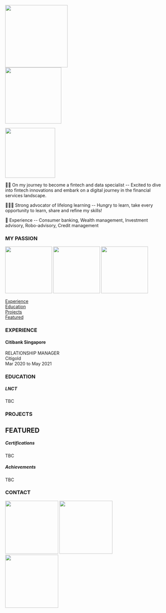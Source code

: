 <!-- ABOUT Section Starts -->
<img src="https://user-images.githubusercontent.com/85727619/129482943-1954d3f0-5c15-4689-ad0e-8d64310002c8.jpg" width="200"><br>
<img src="https://user-images.githubusercontent.com/85727619/129483120-9fcdd933-405e-4d07-b712-a9bd493b516d.png" width="180"><br>

<!-- Add your details -->
<img src="https://media.giphy.com/media/kcghhjaUcFjeK85t8d/giphy.gif" width="160">

👩‍💻 On my journey to become a fintech and data specialist
-- Excited to dive into fintech innovations and embark on a digital journey in the financial services landscape.

👩🏻‍🎓 Strong advocator of lifelong learning
-- Hungry to learn, take every opportunity to learn, share and refine my skills!

💼 Experience
-- Consumer banking, Wealth management, Investment advisory, Robo-advisory, Credit management

### MY PASSION<br>
<img src="https://media.giphy.com/media/lOf7S3ISJ60dTsdkZ8/giphy.gif" width="150"> <img src="https://media.giphy.com/media/J6Rk78KvVmBlaOYBuA/giphy.gif" width="150">
<img src="https://media.giphy.com/media/lmwdEN4N7UYKrrIyZo/giphy.gif" width="150">

<!-- Add link to the sections -->
[Experience](#experience) <br>
[Education](#education) <br>
[Projects](#projects) <br>
[Featured](#featured) <br> 

<!-- ABOUT Section Ends -->

<!-- EXPERIENCE Section Starts -->
### EXPERIENCE
<!-- Add your details -->
#### Citibank Singapore 
RELATIONSHIP MANAGER<br>
Citigold<br>
Mar 2020 to May 2021




<!-- EXPERIENCE Section Ends -->

<!-- EDUCATION Section Starts -->
### EDUCATION
<!-- Add your details -->
##### LNCT
TBC

<!-- EDUCATION Section Ends -->

<!-- PROJECTS Section Starts -->
### PROJECTS
<!-- Add your details -->

<!-- Add your details -->


<!-- PROJECTS Section Ends -->

<!-- FEATURED Section Starts -->
## FEATURED
<!-- Add your details -->
##### Certifications
TBC

##### Achievements
TBC
<!-- FEATURED Section Ends -->

<!-- CONTACT Section Starts -->
### CONTACT

[<img src="https://media.giphy.com/media/Fz4wwtUZuAjyDd8cnE/giphy.gif" width="170">](https://www.linkedin.com/in/lawshiangrou/) 
[<img src="https://media.giphy.com/media/TCDHWnJYNRdHdOOzl4/giphy.gif" width="170">](https://learnsharerefine.github.io/)
[<img src="https://media.giphy.com/media/sbcsRYc8NIeHreuMoN/giphy.gif" width="170">](https://mail.google.com/mail/?view=cm&fs=1&tf=1&to=louiselsr@gmail.com)

